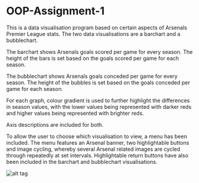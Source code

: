 # OOP-Assignment-1
This is a data visualisation program based on certain aspects of Arsenals Premier League stats. 
The two data visualisations are a barchart and a bubblechart.

The barchart shows Arsenals goals scored per game for every season. The height of the bars is set based on
the goals scored per game for each season.

The bubblechart shows Arsenals goals conceded per game for every season. The height of the bubbles is set based on
the goals conceded per game for each season.

For each graph, colour gradient is used to further highlight the differences in season values, with the 
lower values being represented with darker reds and higher values being represented with brighter reds. 

Axis descriptions are included for both.

To allow the user to choose which visualisation to view, a menu has been included. The menu features an Arsenal banner,
two highlightable buttons and image cycling, whereby several Arsenal related images are cycled through repeatedly 
at set intervals. Highlightable return buttons have also been included in the barchart and bubblechart visualisations.

![alt tag](http://RustedBot/OOP-Assignment-1/screenshots/screen1.png)
